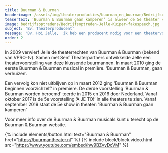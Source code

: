 ```yaml
---
title: Buurman & Buurman
headerimage: /assets/img/theaterproducties/buurman_en_buurman/Bedrijfsoptreden-buurmanbuurman-Jelle-Kuiper-3.jpg
teasertext: ‘Buurman & Buurman gaan kamperen’ is alweer de 5e theater voorstelling van Buurman & Buurman.
image: bedrijfsoptredens/Bedrijfsoptreden-Jelle-Kuiper-fakespeech.jpg
subject: 'Bv. Theaterproducent'
message: 'Bv. Hoi Jelle,  ik heb een producent nodig voor een theatervoorstelling die ik op aan het zetten ben. Wil je een keertje koffie drinken? Groetjes, Charlotte'
order: 2
---
```


In 2009 verwierf Jelle de theaterrechten van Buurman & Buurman (bekend van VPRO-tv). Samen met Senf Theaterpartners ontwikkelde Jelle een theatervoorstelling van deze klussende buurmannen. In maart 2010 ging de eerste Buurman & Buurman musical in première. ‘Buurman & Buurman, gaan verhuizen’.

Een vervolg kon niet uitblijven op in maart 2012 ging ‘Buurman & Buurman beginnen voorzichzelf’ in premiere. De derde voorstelling ‘Buurman & Buurman worden beroemd‘ toerde in 2015 en 2016 door Nederland. Vanaf oktober 2017 is de 5e voorstelling ‘A JE TO!’ in alle theaters te zien. Vanaf september 2019 staat de 5e show in theater: 'Buurman & Buurman gaan kamperen'

Voor meer info over de Buurman & Buurman musicals kunt u terecht op de Buurman & Buurman website.

{% include elements/button.html text="Buurman & Buurman" href="https://buurmantheater.nl" %}
{% include block/block.video.html src="https://www.youtube.com/embed/hw9BZvyDcVM" %}
